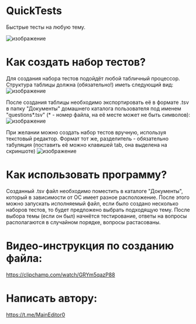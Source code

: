 # QuickTests
Быстрые тесты на любую тему.

![изображение](https://github.com/MainEditor/QuickTests/assets/98752769/cfcbdf7c-c7ad-498d-b5c4-561bf7db5bed)

# Как создать набор тестов?
Для создания набора тестов подойдёт любой табличный процессор. Структура таблицы должна (обязательно!) иметь следующий вид:
![изображение](https://github.com/MainEditor/QuickTests/assets/98752769/66924c5d-6199-4927-bf4c-f14fe6b1ea0a)

После создания таблицы необходимо экспортировать её в формате .tsv в папку "Документы" домашнего каталога пользователя под именем "questions*.tsv" (* - номер файла, на её месте может не быть символов):
![изображение](https://github.com/MainEditor/QuickTests/assets/98752769/f424795a-d9e3-454c-bd83-8c9ce2034bbb)

При желании можно создать набор тестов вручную, используя текстовый редактор. Формат тот же, разделитель - обязательно табуляция (поставить её можно клавишей tab, она выделена на скриншоте)
![изображение](https://github.com/MainEditor/QuickTests/assets/98752769/39a4a46f-0a84-4aba-b95b-c01c29df5eb8)


# Как использовать программу?
Созданный .tsv файл необходимо поместить в каталоге "Документы", который в зависимости от ОС имеет разное расположение. После этого можно запускать исполняемый файл, если было создано несколько наборов тестов, то будет предложено выбрать подходящую тему. После выбора темы (если он был) начнётся тестирование, ответы на вопросы располагаются в случайном порядке, вопросы растасованы.

# Видео-инструкция по созданию файла:
  https://clipchamp.com/watch/GRYm5qazP88
# Написать автору:
  https://t.me/MainEditor0

